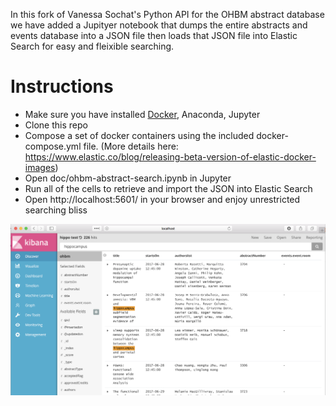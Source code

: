 
In this fork of Vanessa Sochat's Python API for the OHBM abstract database we have added a Jupityer notebook that dumps the entire abstracts and events database into a JSON file then loads that JSON file into Elastic Search for easy and fleixible searching.

# Instructions
* Make sure you have installed [Docker](http://docker.com), Anaconda, Jupyter
* Clone this repo
* Compose a set of docker containers using the included docker-compose.yml file. (More details here: https://www.elastic.co/blog/releasing-beta-version-of-elastic-docker-images)
* Open doc/ohbm-abstract-search.ipynb in Jupyter
* Run all of the cells to retrieve and import the JSON into Elastic Search
* Open http://localhost:5601/ in your browser and enjoy unrestricted searching bliss



![Kibana/Elastic Search](doc/screenshot.png "Kibana/Elastic Search screenshot")

